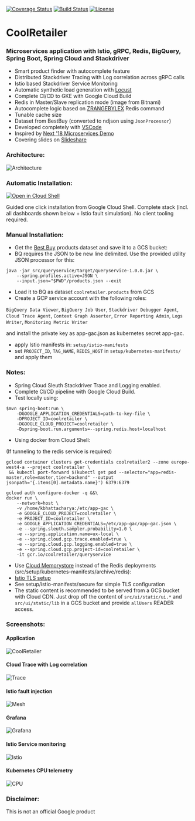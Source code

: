 [![Coverage Status](https://coveralls.io/repos/github/kbhattac/CoolRetailer/badge.svg?branch=master)](https://coveralls.io/github/kbhattac/CoolRetailer?branch=master) [![Build Status](https://travis-ci.org/kbhattac/coolretailer.svg?branch=master)](https://travis-ci.org/kbhattac/coolretailer) [![License](https://img.shields.io/badge/License-Apache%202.0-blue.svg)](https://opensource.org/licenses/Apache-2.0)
# CoolRetailer
### Microservices application with Istio, gRPC, Redis, BigQuery, Spring Boot, Spring Cloud and Stackdriver
- Smart product finder with autocomplete feature
- Distributed Stackdriver Tracing with Log correlation across gRPC calls
- Istio based Stackdriver Service Monitoring
- Automatic synthetic load generation with [Locust](locust.io)
- Complete CI/CD to GKE with Google Cloud Build
- Redis in Master/Slave replication mode (image from Bitnami)
- Autocomplete logic based on [ZRANGEBYLEX](https://redis.io/commands/zrangebylex) Redis command
- Tunable cache size
- Dataset from BestBuy (converted to ndjson using `JsonProcessor`)
- Developed completely with [VSCode](https://code.visualstudio.com/)
- Inspired by [Next '18 Microservices Demo](https://github.com/GoogleCloudPlatform/microservices-demo)
- Covering slides on [Slideshare](https://www.slideshare.net/KaushikBhattacharya/devops-sre-at-google-scale)

### Architecture:
![Architecture](https://github.com/kbhattac/CoolRetailer/blob/master/images/arch.png)

### Automatic Installation:
[![Open in Cloud Shell](http://gstatic.com/cloudssh/images/open-btn.svg)](https://console.cloud.google.com/cloudshell/editor?cloudshell_git_repo=https%3A%2F%2Fgithub.com%2Fkbhattac%2Fcoolretailer&cloudshell_working_dir=setup&cloudshell_tutorial=README.md)

Guided one click installation from Google Cloud Shell. Complete stack (incl. all dashboards shown below + Istio fault simulation). No client tooling required.


### Manual Installation:
- Get the [Best Buy](https://github.com/BestBuyAPIs/open-data-set/blob/master/products.json) products dataset and save it to a GCS bucket: 
- BQ requires the JSON to be new line delimited. Use the provided utility JSON processor for this:
```
java -jar src/queryservice/target/queryservice-1.0.0.jar \
    --spring.profiles.active=JSON \
    --input.json="$PWD"/products.json --exit
```
- Load it to BQ as dataset <code>coolretailer.products</code> from GCS
- Create a GCP service account with the following roles:

`BigQuery Data Viewer`, `BigQuery Job User`, `Stackdriver Debugger Agent`, `Cloud Trace Agent`, `Context Graph Asserter`, `Error Reporting Admin`, `Logs Writer`, `Monitoring Metric Writer`

and install the private key as app-gac.json as kubernetes secret app-gac.
- apply Istio manifests in: `setup/istio-manifests`
- set `PROJECT_ID`, `TAG_NAME`, `REDIS_HOST` in `setup/kubernetes-manifests/` and apply them

### Notes:
- Spring Cloud Sleuth Stackdriver Trace and Logging enabled.
- Complete CI/CD pipeline with Google Cloud Build.
- Test locally using:
```
$mvn spring-boot:run \
    -DGOOGLE_APPLICATION_CREDENTIALS=path-to-key-file \
    -DPROJECT_ID=coolretailer \
    -DGOOGLE_CLOUD_PROJECT=coolretailer \
    -Dspring-boot.run.arguments=--spring.redis.host=localhost
```
- Using docker from Cloud Shell:

(If tunneling to the redis service is required)
```
gcloud container clusters get-credentials coolretailer2 --zone europe-west4-a --project coolretailer \
 && kubectl port-forward $(kubectl get pod --selector="app=redis-master,role=master,tier=backend" --output jsonpath='{.items[0].metadata.name}') 6379:6379

gcloud auth configure-docker -q &&\
docker run \
    --network=host \
    -v /home/kbhattacharya:/etc/app-gac \
    -e GOOGLE_CLOUD_PROJECT=coolretailer \
    -e PROJECT_ID=coolretailer \
    -e GOOGLE_APPLICATION_CREDENTIALS=/etc/app-gac/app-gac.json \
    -e --spring.sleuth.sampler.probability=1.0 \
    -e --spring.application.name=ux-local \
    -e --spring.cloud.gcp.trace.enabled=true \
    -e --spring.cloud.gcp.logging.enabled=true \
    -e --spring.cloud.gcp.project-id=coolretailer \
    -it gcr.io/coolretailer/queryservice
```
- Use [Cloud Memorystore](https://cloud.google.com/memorystore/docs/redis/connect-redis-instance-gke) instead of the Redis deployments (src/setup/kubernetes-manifests/archive/redis): 
- [Istio TLS setup](https://istio.io/docs/tasks/traffic-management/secure-ingress/)
- See setup/istio-manifests/secure for simple TLS configuration
- The static content is recommended to be served from a GCS bucket with Cloud CDN. Just drop off the content of `src/ui/static/ui.*` and `src/ui/static/lib` in a GCS bucket and provide `allUsers` READER access.

### Screenshots:
#### Application
![CoolRetailer](https://github.com/kbhattac/CoolRetailer/blob/master/images/capture.png)
#### Cloud Trace with Log correlation
![Trace](https://github.com/kbhattac/CoolRetailer/blob/master/images/trace.png)
#### Istio fault injection
![Mesh](https://github.com/kbhattac/CoolRetailer/blob/master/images/mesh.png)
#### Grafana
![Grafana](https://github.com/kbhattac/CoolRetailer/blob/master/images/grafana.png)
#### Istio Service monitoring
![Istio](https://github.com/kbhattac/CoolRetailer/blob/master/images/istio.png)
#### Kubernetes CPU telemetry
![CPU](https://github.com/kbhattac/CoolRetailer/blob/master/images/cpu.png)

### Disclaimer:
This is not an official Google product
